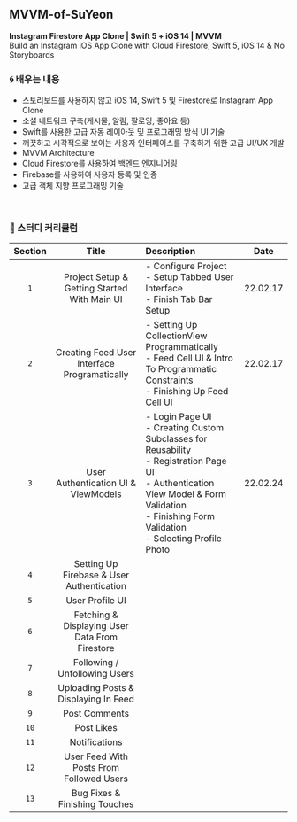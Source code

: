 ## MVVM-of-SuYeon

**Instagram Firestore App Clone | Swift 5 + iOS 14 | MVVM**   
Build an Instagram iOS App Clone with Cloud Firestore, Swift 5, iOS 14 & No Storyboards
<br/>
### 🌀 배우는 내용 

- 스토리보드를 사용하지 않고 iOS 14, Swift 5 및 Firestore로 Instagram App Clone 
- 소셜 네트워크 구축(게시물, 알림, 팔로잉, 좋아요 등)    
- Swift를 사용한 고급 자동 레이아웃 및 프로그래밍 방식 UI 기술   
- 깨끗하고 시각적으로 보이는 사용자 인터페이스를 구축하기 위한 고급 UI/UX 개발    
- MVVM Architecture   
- Cloud Firestore를 사용하여 백엔드 엔지니어링   
- Firebase를 사용하여 사용자 등록 및 인증   
- 고급 객체 지향 프로그래밍 기술   
<br/>      

### 📌 스터디 커리큘럼

|Section|Title|Description|Date|
|:--:|:--:|:--|:--:|
|`1`|Project Setup & Getting Started With Main UI|- Configure Project <br/> - Setup Tabbed User Interface <br/> - Finish Tab Bar Setup |22.02.17|
|`2`|Creating Feed User Interface Programatically|- Setting Up CollectionView Programmatically <br/> - Feed Cell UI & Intro To Programmatic Constraints <br/> - Finishing Up Feed Cell UI |22.02.17|
|`3`|User Authentication UI & ViewModels|- Login Page UI <br/> - Creating Custom Subclasses for Reusability <br/> - Registration Page UI <br/> - Authentication View Model & Form Validation <br/> - Finishing Form Validation <br/> - Selecting Profile Photo|22.02.24|
|`4`|Setting Up Firebase & User Authentication||
|`5`|User Profile UI||
|`6`|Fetching & Displaying User Data From Firestore||
|`7`|Following / Unfollowing Users||
|`8`|Uploading Posts & Displaying In Feed||
|`9`|Post Comments||
|`10`|Post Likes||
|`11`|Notifications||
|`12`|User Feed With Posts From Followed Users|
|`13`|Bug Fixes & Finishing Touches||
